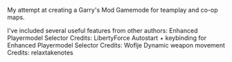 My attempt at creating a Garry's Mod Gamemode for teamplay and co-op maps.

I've included several useful features from other authors:
Enhanced Playermodel Selector
Credits: LibertyForce
Autostart + keybinding for Enhanced Playermodel Selector
Credits: Woflje
Dynamic weapon movement
Credits: relaxtakenotes
